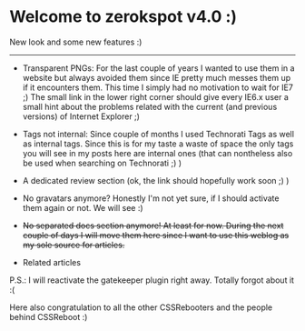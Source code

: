 # Welcome to zerokspot v4.0 :)

New look and some new features :)

-------------------------------



* Transparent PNGs: For the last couple of years I wanted to use them in a website but always avoided them since IE pretty much messes them up if it encounters them. This time I simply had no motivation to wait for IE7 ;) The small link in the lower right corner should give every IE6.x user a small hint about the problems related with the current (and previous versions) of Internet Explorer ;)

* Tags not internal: Since couple of months I used Technorati Tags as well as internal tags. Since this is for my taste a waste of space the only tags you will see in my posts here are internal ones (that can nontheless also be used when searching on Technorati ;) )

* A dedicated review section (ok, the link should hopefully work soon ;) )

* No gravatars anymore? Honestly I'm not yet sure, if I should activate them again or not. We will see :)

* <s>No separated docs section anymore! At least for now. During the next couple of days I will move them here since I want to use this weblog as my sole source for articles.</s>

* Related articles



P.S.: I will reactivate the gatekeeper plugin right away. Totally forgot about it :(



Here also congratulation to all the other CSSRebooters and the people behind CSSReboot :)
